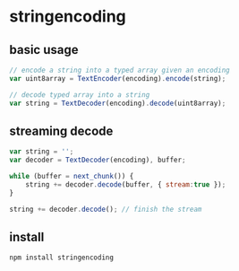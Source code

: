 # stringencoding

## basic usage

```javascript
// encode a string into a typed array given an encoding
var uint8array = TextEncoder(encoding).encode(string);

// decode typed array into a string
var string = TextDecoder(encoding).decode(uint8array);
```

## streaming decode

```javascript
var string = '';
var decoder = TextDecoder(encoding), buffer;

while (buffer = next_chunk()) {
    string += decoder.decode(buffer, { stream:true });
}

string += decoder.decode(); // finish the stream
```

## install

```
npm install stringencoding
```
